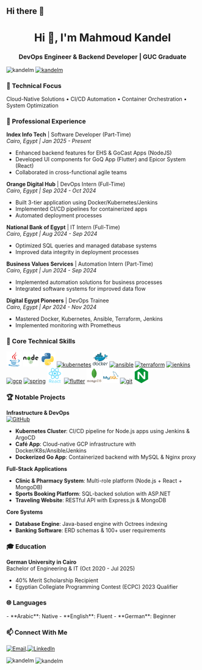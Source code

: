 ## Hi there 👋

<!--
**kandelm/kandelm** is a ✨ _special_ ✨ repository because its `README.md` (this file) appears on your GitHub profile.
-->

<h1 align="center">Hi 👋, I'm Mahmoud Kandel</h1>
<h3 align="center">DevOps Engineer & Backend Developer | GUC Graduate</h3>

<p align="left"> 
  <img src="https://komarev.com/ghpvc/?username=kandelm&label=Profile%20views&color=0e75b6&style=flat" alt="kandelm" /> 
  <a href="https://github.com/ryo-ma/github-profile-trophy">
    <img src="https://github-profile-trophy.vercel.app/?username=kandelm" alt="kandelm" />
  </a>
</p>

<div>
  <h3>🚀 Technical Focus</h3>
  <p>Cloud-Native Solutions • CI/CD Automation • Container Orchestration • System Optimization</p>
  
  <h3>💼 Professional Experience</h3>
  
  **Index Info Tech** | Software Developer (Part-Time)  
  *Cairo, Egypt | Jan 2025 - Present*  
  - Enhanced backend features for EHS & GoCast Apps (NodeJS)
  - Developed UI components for GoQ App (Flutter) and Epicor System (React)
  - Collaborated in cross-functional agile teams
  
  **Orange Digital Hub** | DevOps Intern (Full-Time)  
  *Cairo, Egypt | Sep 2024 - Oct 2024*  
  - Built 3-tier application using Docker/Kubernetes/Jenkins
  - Implemented CI/CD pipelines for containerized apps
  - Automated deployment processes
  
  **National Bank of Egypt** | IT Intern (Full-Time)  
  *Cairo, Egypt | Aug 2024 - Sep 2024*  
  - Optimized SQL queries and managed database systems
  - Improved data integrity in deployment processes
  
  **Business Values Services** | Automation Intern (Part-Time)  
  *Cairo, Egypt | Jun 2024 - Sep 2024*  
  - Implemented automation solutions for business processes
  - Integrated software systems for improved data flow

  **Digital Egypt Pioneers** | DevOps Trainee  
  *Cairo, Egypt | Apr 2024 - Nov 2024*  
  - Mastered Docker, Kubernetes, Ansible, Terraform, Jenkins
  - Implemented monitoring with Prometheus
</div>

<h3>🔧 Core Technical Skills</h3>
<p align="left">
  <!-- Updated tools to match resume exactly -->
  <a href="https://www.java.com" target="_blank" rel="noreferrer"><img src="https://raw.githubusercontent.com/devicons/devicon/master/icons/java/java-original.svg" alt="java" width="40" height="40"/></a>
  <a href="https://nodejs.org" target="_blank" rel="noreferrer"><img src="https://raw.githubusercontent.com/devicons/devicon/master/icons/nodejs/nodejs-original-wordmark.svg" alt="nodejs" width="40" height="40"/></a>
  <a href="https://www.python.org" target="_blank" rel="noreferrer"><img src="https://raw.githubusercontent.com/devicons/devicon/master/icons/python/python-original.svg" alt="python" width="40" height="40"/></a>
  <a href="https://kubernetes.io" target="_blank" rel="noreferrer"><img src="https://www.vectorlogo.zone/logos/kubernetes/kubernetes-icon.svg" alt="kubernetes" width="40" height="40"/></a>
  <a href="https://www.docker.com/" target="_blank" rel="noreferrer"><img src="https://raw.githubusercontent.com/devicons/devicon/master/icons/docker/docker-original-wordmark.svg" alt="docker" width="40" height="40"/></a>
  <a href="https://www.ansible.com/" target="_blank" rel="noreferrer"><img src="https://www.vectorlogo.zone/logos/ansible/ansible-icon.svg" alt="ansible" width="40" height="40"/></a>
  <a href="https://www.terraform.io/" target="_blank" rel="noreferrer"><img src="https://www.vectorlogo.zone/logos/terraformio/terraformio-icon.svg" alt="terraform" width="40" height="40"/></a>
  <a href="https://www.jenkins.io" target="_blank" rel="noreferrer"><img src="https://www.vectorlogo.zone/logos/jenkins/jenkins-icon.svg" alt="jenkins" width="40" height="40"/></a>
  <a href="https://cloud.google.com" target="_blank" rel="noreferrer"><img src="https://www.vectorlogo.zone/logos/google_cloud/google_cloud-icon.svg" alt="gcp" width="40" height="40"/></a>
  <a href="https://spring.io/" target="_blank" rel="noreferrer"><img src="https://www.vectorlogo.zone/logos/springio/springio-icon.svg" alt="spring" width="40" height="40"/></a>
  <a href="https://reactjs.org/" target="_blank" rel="noreferrer"><img src="https://raw.githubusercontent.com/devicons/devicon/master/icons/react/react-original-wordmark.svg" alt="react" width="40" height="40"/></a>
  <a href="https://flutter.dev" target="_blank" rel="noreferrer"><img src="https://www.vectorlogo.zone/logos/flutterio/flutterio-icon.svg" alt="flutter" width="40" height="40"/></a>
  <a href="https://www.mongodb.com/" target="_blank" rel="noreferrer"><img src="https://raw.githubusercontent.com/devicons/devicon/master/icons/mongodb/mongodb-original-wordmark.svg" alt="mongodb" width="40" height="40"/></a>
  <a href="https://www.mysql.com/" target="_blank" rel="noreferrer"><img src="https://raw.githubusercontent.com/devicons/devicon/master/icons/mysql/mysql-original-wordmark.svg" alt="mysql" width="40" height="40"/></a>
  <a href="https://git-scm.com/" target="_blank" rel="noreferrer"><img src="https://www.vectorlogo.zone/logos/git-scm/git-scm-icon.svg" alt="git" width="40" height="40"/></a>
  <a href="https://www.nginx.com" target="_blank" rel="noreferrer"><img src="https://raw.githubusercontent.com/devicons/devicon/master/icons/nginx/nginx-original.svg" alt="nginx" width="40" height="40"/></a>
</p>

<h3>🏆 Notable Projects</h3>

**Infrastructure & DevOps**  
[![GitHub](https://img.shields.io/badge/-Source_Code-181717?style=flat&logo=github)](https://github.com/kandelm/Docker_App)  
- **Kubernetes Cluster**: CI/CD pipeline for Node.js apps using Jenkins & ArgoCD  
- **Café App**: Cloud-native GCP infrastructure with Docker/K8s/Ansible/Jenkins  
- **Dockerized Go App**: Containerized backend with MySQL & Nginx proxy  

**Full-Stack Applications**  
- **Clinic & Pharmacy System**: Multi-role platform (Node.js + React + MongoDB)  
- **Sports Booking Platform**: SQL-backed solution with ASP.NET  
- **Traveling Website**: RESTful API with Express.js & MongoDB  

**Core Systems**  
- **Database Engine**: Java-based engine with Octrees indexing  
- **Banking Software**: ERD schemas & 100+ user requirements  

<h3>🎓 Education</h3>

**German University in Cairo**  
Bachelor of Engineering & IT (Oct 2020 - Jul 2025)  
- 40% Merit Scholarship Recipient  
- Egyptian Collegiate Programming Contest (ECPC) 2023 Qualifier  

<h3>🌐 Languages</h3>
- **Arabic**: Native  
- **English**: Fluent  
- **German**: Beginner  

<h3>📫 Connect With Me</h3>
<p align="left">
  <a href="mailto:mahmoudkandel323@gmail.com" target="blank">
    <img align="center" src="https://img.shields.io/badge/Gmail-EA4335?style=for-the-badge&logo=gmail&logoColor=white" alt="Email" height="30"/>
  </a>
  <a href="https://linkedin.com/in/mahmoudkandel323" target="blank">
    <img align="center" src="https://img.shields.io/badge/LinkedIn-0A66C2?style=for-the-badge&logo=linkedin&logoColor=white" alt="LinkedIn" height="30"/>
  </a>
</p>

<p><img align="left" src="https://github-readme-stats.vercel.app/api/top-langs?username=kandelm&show_icons=true&locale=en&layout=compact&theme=vision-friendly-dark" alt="kandelm" /></p>

<p>&nbsp;<img align="center" src="https://github-readme-stats.vercel.app/api?username=kandelm&show_icons=true&locale=en&theme=vision-friendly-dark" alt="kandelm" /></p>
